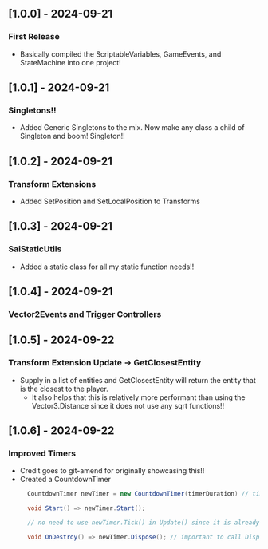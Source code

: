 ## [1.0.0] - 2024-09-21
### First Release
- Basically compiled the ScriptableVariables, GameEvents, and StateMachine into one project!

## [1.0.1] - 2024-09-21
### Singletons!!
- Added Generic Singletons to the mix. Now make any class a child of Singleton<T> and boom! Singleton!!

## [1.0.2] - 2024-09-21
### Transform Extensions
- Added SetPosition and SetLocalPosition to Transforms

## [1.0.3] - 2024-09-21
### SaiStaticUtils
- Added a static class for all my static function needs!!

## [1.0.4] - 2024-09-21
### Vector2Events and Trigger Controllers

## [1.0.5] - 2024-09-22
### Transform Extension Update -> GetClosestEntity
- Supply in a list of entities and GetClosestEntity will return the entity that is the closest to the player. 
  - It also helps that this is relatively more performant than using the Vector3.Distance since it does not use any sqrt functions!!

## [1.0.6] - 2024-09-22
### Improved Timers
- Credit goes to git-amend for originally showcasing this!!
- Created a CountdownTimer
  ```c#
    CountdownTimer newTimer = new CountdownTimer(timerDuration) // timerDuration is a float

    void Start() => newTimer.Start();

    // no need to use newTimer.Tick() in Update() since it is already hooked up via the PlayerLoop System

    void OnDestroy() => newTimer.Dispose(); // important to call Dispose!!
  ```